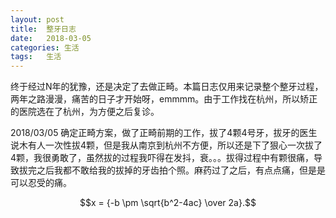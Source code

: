 ```yaml
---
layout:	post
title:	整牙日志
date:	2018-03-05
categories:	生活
tags:	生活
---  
```

  终于经过N年的犹豫，还是决定了去做正畸。本篇日志仅用来记录整个整牙过程，两年之路漫漫，痛苦的日子才开始呀，emmmm。由于工作找在杭州，所以矫正的医院选在了杭州，为方便之后复诊。  

  2018/03/05 确定正畸方案，做了正畸前期的工作，拔了4颗4号牙，拔牙的医生说木有人一次性拔4颗，但是我从南京到杭州不方便，所以还是下了狠心一次拔了4颗，我很勇敢了，虽然拔的过程我吓得在发抖，衰。。。拔得过程中有颗很痛，导致拔完之后我都不敢给我的拔掉的牙齿拍个照。麻药过了之后，有点点痛，但是是可以忍受的痛。
  
$$x = {-b \pm \sqrt{b^2-4ac} \over 2a}.$$